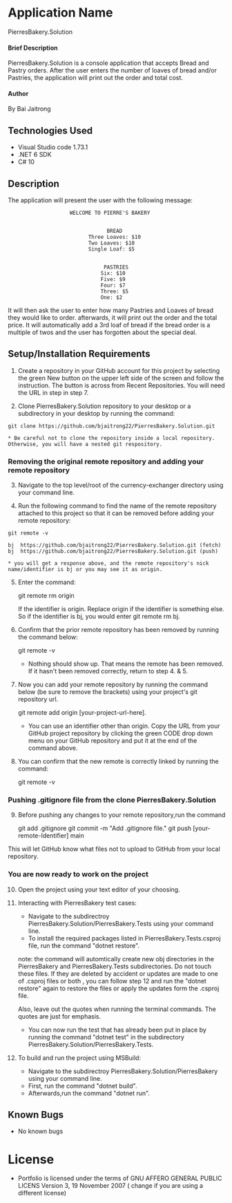 # Application Name

PierresBakery.Solution

#### Brief Description

PierresBakery.Solution is a console application that accepts Bread and Pastry orders. After the user enters the number of loaves of bread and/or Pastries, the application will print out the order and total cost.

#### Author

By Bai Jaitrong

## Technologies Used
  * Visual Studio code 1.73.1
  * .NET 6 SDK
  * C# 10
  
## Description

The application will present the user with the following message:

                        WELCOME TO PIERRE'S BAKERY


                                    BREAD
                              Three Loaves: $10
                              Two Loaves: $10
                              Single Loaf: $5


                                   PASTRIES
                                  Six: $10
                                  Five: $9
                                  Four: $7
                                  Three: $5
                                  One: $2

It will then ask the user to enter how many Pastries and Loaves of bread they would like to order. afterwards, it will print out the order and the total price. It will automatically add a 3rd loaf of bread if the bread order is a multiple of twos and the user has forgotten about the special deal.

## Setup/Installation Requirements

  1. Create a repository in your GitHub account for this project by selecting the green New button on the upper left side of the screen and follow the instruction. The button is across from Recent Repositories. You will need the URL in step in step 7.

  2. Clone PierresBakery.Solution repository to your desktop or a subdirectory in your desktop by running the command: 
  
    git clone https://github.com/bjaitrong22/PierresBakery.Solution.git

    * Be careful not to clone the repository inside a local repository. Otherwise, you will have a nested git respository.

### Removing the original remote repository and adding your remote repository

  3. Navigate to the top level/root of the currency-exchanger directory using your command line.

  4. Run the following command to find the name of the remote repository attached to this project so that it can be removed before adding your remote repository:

    git remote -v

    bj  https://github.com/bjaitrong22/PierresBakery.Solution.git (fetch)
    bj  https://github.com/bjaitrong22/PierresBakery.Solution.git (push)

    * you will get a response above, and the remote repository's nick name/identifier is bj or you may see it as origin.

 5. Enter the command: 
 
    git remote rm origin 
    
    If the identifier is origin. Replace origin if the identifier is something else. So if the identifier is bj, you would enter git remote rm bj. 
      
6. Confirm that the prior remote repository has been removed by running the command below:

    git remote -v  
      
    * Nothing should show up. That means the remote has been removed. If it hasn't been removed correctly, return to step 4. & 5. 
      
7. Now you can add your remote repository by running the command below (be sure to remove the brackets) using your project's git repository url.  

    git remote add origin [your-project-url-here]. 
      
    * You can use an identifier other than origin. Copy the URL from your GitHub project repository by clicking the green CODE drop down menu on your GitHub repository and put it at the end of the command above.
      
8. You can confirm that the new remote is correctly linked by running the command: 

    git remote -v

### Pushing .gitignore file from the clone PierresBakery.Solution
    
9. Before pushing any changes to your remote repository,run the command 

    git add .gitignore 
    git commit -m "Add .gitignore file."
    git push [your-remote-Identifier] main
    
  This will let GitHub know what files not to upload to GitHub from your local repository.

### You are now ready to work on the project

10. Open the project using your text editor of your choosing.

12. Interacting with PierresBakery test cases:

    * Navigate to the subdirectroy PierresBakery.Solution/PierresBakery.Tests using your command line.
    * To install the required packages listed in PierresBakery.Tests.csproj file, run the command "dotnet restore".
     
    note: the command will automtically create new obj directories in the PierresBakery and PierresBakery.Tests subdirectories. Do not touch these files. If they are deleted by accident or updates are made to one of .csproj files or both , you can follow step 12 and run the "dotnet restore" again to restore the files or apply the updates form the .csproj file.  

    Also, leave out the quotes when running the terminal commands. The quotes are just for emphasis.

    * You can now run the test that has already been put in place by running the command "dotnet test" in the subdirectory PierresBakery.Solution/PierresBakery.Tests. 
  
11. To build and run the project using MSBuild:

     * Navigate to the subdirectroy PierresBakery.Solution/PierresBakery using your command line.
     * First, run the command "dotnet build".
     * Afterwards,run the command "dotnet run".
    
## Known Bugs

  * No known bugs

# License
 * Portfolio is licensed under the terms of GNU AFFERO GENERAL PUBLIC LICENS Version 3, 19 November 2007 ( change if you are using a different license)


 